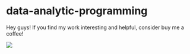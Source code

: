 # data-analytic-programming
 
Hey guys! If you find my work interesting and helpful, consider buy me a coffee!

<a href="https://www.buymeacoffee.com/junyaoc"><img src="https://img.buymeacoffee.com/button-api/?text=Buy me a coffee&emoji=&slug=junyaoc&button_colour=FFDD00&font_colour=000000&font_family=Lato&outline_colour=000000&coffee_colour=ffffff"></a>
